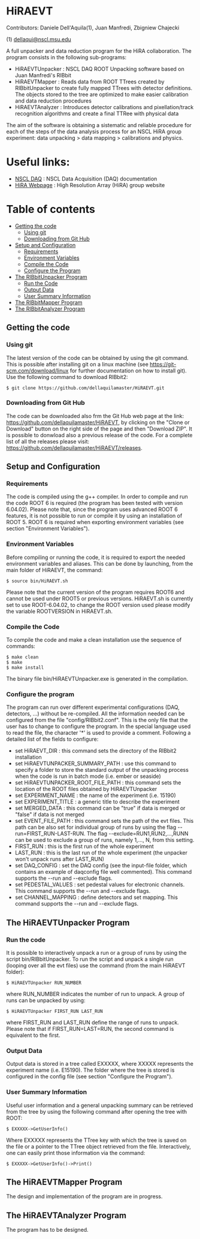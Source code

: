 HiRAEVT
===

Contributors: Daniele Dell'Aquila(1), Juan Manfredi, Zbigniew Chajecki

(1) dellaqui@nscl.msu.edu 

A full unpacker and data reduction program for the HiRA collaboration. The program consists in the following sub-programs:
 * HiRAEVTUnpacker : NSCL DAQ ROOT Unpacking software based on Juan Manfredi's RIBbit
 * HiRAEVTMapper : Reads data from ROOT TTrees created by RIBbitUnpacker to create fully mapped TTrees with detector definitions. The objects stored to the tree are optimized to make easier calibration and data reduction procedures
 * HiRAEVTAnalyzer : Introduces detector calibrations and pixellation/track recognition algorithms and create a final TTRee with physical data
 
The aim of the software is obtaining a sistematic and reliable procedure for each of the steps of the data analysis process for an NSCL HiRA group experiment: data unpacking > data mapping > calibrations and physics.

# Useful links:
  * [NSCL DAQ](http://docs.nscl.msu.edu/daq/) : NSCL Data Acquisition (DAQ) documentation
  * [HiRA Webpage](https://groups.nscl.msu.edu/hira/) : High Resolution Array (HiRA) group website
  
Table of contents
=================
<!--ts-->
* [Getting the code](#getting-the-code)
  * [Using git](#using-git)
  * [Downloading from Git Hub](#downloading-from-git-hub)
* [Setup and Configuration](#setup)
  * [Requirements](#requirements)
  * [Environment Variables](#env-variables)
  * [Compile the Code](#compilation)
  * [Configure the Program](#configure)
* [The RIBbitUnpacker Program](#unpacker)
  * [Run the Code](#run-unpacker)
  * [Output Data](#output-unpacker)
  * [User Summary Information](#userinfo-unpacker)
* [The RIBbitMapper Program](#mapper)
* [The RIBbitAnalyzer Program](#analyzer)
<!--te-->

## Getting the code
### Using git
The latest version of the code can be obtained by using the git command. This is possible after installing git on a linux machine (see https://git-scm.com/download/linux for further documentation on how to install git). Use the following command to download RIBbit2:
````
$ git clone https://github.com/dellaquilamaster/HiRAEVT.git
````
### Downloading from Git Hub
The code can be downloaded also frm the Git Hub web page at the link: https://github.com/dellaquilamaster/HiRAEVT, by
clicking on the "Clone or Download" button on the right side of the page and then "Download ZIP". It is possible to donwload also a previous release of the code. For a complete list of all the releases please visit: https://github.com/dellaquilamaster/HiRAEVT/releases.
## Setup and Configuration
### Requirements
The code is compiled using the g++ compiler.
In order to compile and run the code ROOT 6 is required (the program has been tested with version 6.04.02). Please note that, since the program uses advanced ROOT 6 features, it is not possible to run or compile it by using an installation of ROOT 5. ROOT 6 is required when exporting environment variables (see section "Environment Variables").
### Environment Variables
Before compiling or running the code, it is required to export the needed environment variables and aliases. This can be done by launching, from the main folder of HiRAEVT, the command:
````
$ source bin/HiRAEVT.sh
````
Please note that the current version of the program requires ROOT6 and cannot be used under ROOT5 or previous versions. HiRAEVT.sh is currently set to use ROOT-6.04.02, to change the ROOT version used please modify the variable ROOTVERSION in HiRAEVT.sh.
### Compile the Code
To compile the code and make a clean installation use the sequence of commands:
````
$ make clean
$ make
$ make install
````
The binary file bin/HiRAEVTUnpacker.exe is generated in the compilation.
### Configure the program
The program can run over different experimental configurations (DAQ, detectors, ...) without be re-compiled. All the information needed can be configured from the file "config/RIBbit2.conf". This is the only file that the user has to change to configure the program. In the special language used to read the file, the character '\*' is used to provide a comment. Following a detailed list of the fields to configure:
* set HiRAEVT_DIR : this command sets the directory of the RIBbit2 installation
* set HiRAEVTUNPACKER_SUMMARY_PATH : use this command to specify a folder to store the standard output of the unpacking process when the code is run in batch mode (i.e. ember or seaside)
* set HiRAEVTUNPACKER_ROOT_FILE_PATH : this command sets the location of the ROOT files obtained by HiRAEVTUnpacker
* set EXPERIMENT_NAME : the name of the experiment (i.e. 15190)
* set EXPERIMENT_TITLE : a generic title to describe the experiment
* set MERGED_DATA : this command can be "true" if data is merged or "false" if data is not merged
* set EVENT_FILE_PATH : this command sets the path of the evt files. This path can be also set for individual group of runs by using the flag --run=FIRST_RUN-LAST-RUN. The flag --exclude=RUN1,RUN2,...,RUNN can be used to exclude a group of runs, namely 1,..., N, from this setting.
* FIRST_RUN : this is the first run of the whole experiment
* LAST_RUN : this is the last run of the whole experiment (the unpacker won't unpack runs after LAST_RUN)
* set DAQ_CONFIG : set the DAQ config (see the input-file folder, which contains an example of daqconfig file well commented). This command supports the --run and --exclude flags.
* set PEDESTAL_VALUES : set pedestal values for electronic channels. This command supports the --run and --exclude flags.
* set CHANNEL_MAPPING : define detectors and set mapping. This command supports the --run and --exclude flags.
## The HiRAEVTUnpacker Program
### Run the code
It is possible to interactively unpack a run or a group of runs by using the script bin/RIBbitUnpacker. To run the script and unpack a single run (looping over all the evt files) use the command (from the main HiRAEVT folder):
````
$ HiRAEVTUnpacker RUN_NUMBER
````
where RUN_NUMBER indicates the number of run to unpack. A group of runs can be unpacked by using:
````
$ HiRAEVTUnpacker FIRST_RUN LAST_RUN
````
where FIRST_RUN and LAST_RUN define the range of runs to unpack. Please note that if FIRST_RUN=LAST=RUN, the second command is equivalent to the first.
### Output Data
Output data is stored in a tree called EXXXXX, where XXXXX represents the experiment name (i.e. E15190). The folder where the tree is stored is configured in the config file (see section "Configure the Program").
### User Summary Information
Useful user information and a general unpacking summary can be retrieved from the tree by using the following command after opening the tree with ROOT:
````
$ EXXXXX->GetUserInfo()
````
Where EXXXXX represents the TTree key with which the tree is saved on the file or a pointer to the TTree object retrieved from the file. Interactively, one can easily print those information via the command:
````
$ EXXXXX->GetUserInfo()->Print()
````
## The HiRAEVTMapper Program
The design and implementation of the program are in progress.
## The HiRAEVTAnalyzer Program
The program has to be designed.
